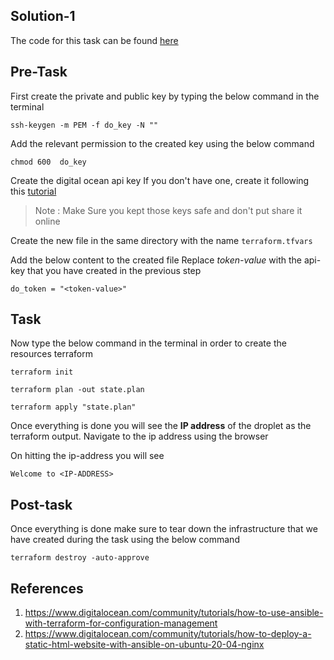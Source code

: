 ## Solution-1

The code for this task can be found [here](https://github.com/JOSHUAJEBARAJ/terraform-learning/tree/main/task-1/solution)

## Pre-Task

First create the private and public key by typing the below command in the terminal 

```
ssh-keygen -m PEM -f do_key -N ""
```

Add the relevant permission to the created key using the below command 

```
chmod 600  do_key
```
Create the digital ocean api key If you don't have one, create it following this [tutorial](https://www.digitalocean.com/community/tutorials/how-to-create-a-digitalocean-space-and-api-key)

> Note : Make Sure you kept those keys safe and don't put share it online

Create the new file in the same directory  with the name `terraform.tfvars` 

Add the below content to the created file Replace *token-value* with the api-key that you have created in the previous step

```
do_token = "<token-value>"
```

## Task

Now type the below command in the terminal in order to create the resources terraform

```
terraform init
```

```
terraform plan -out state.plan
```

```
terraform apply "state.plan"
```


Once everything is done you will see the **IP address** of the droplet as the terraform output. Navigate to the ip address using the browser

On hitting the ip-address you will see 

```
Welcome to <IP-ADDRESS>
```

## Post-task

Once everything is done make sure to tear down the infrastructure that we have created during the task using the below command

```
terraform destroy -auto-approve
```

## References
1. https://www.digitalocean.com/community/tutorials/how-to-use-ansible-with-terraform-for-configuration-management
2. https://www.digitalocean.com/community/tutorials/how-to-deploy-a-static-html-website-with-ansible-on-ubuntu-20-04-nginx
